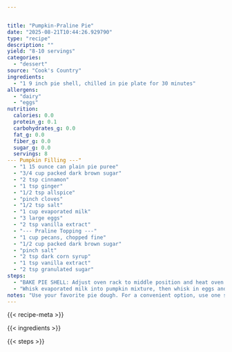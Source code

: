 ```yaml
---


title: "Pumpkin-Praline Pie"
date: "2025-08-21T10:44:26.929790"
type: "recipe"
description: ""
yield: "8-10 servings"
categories:
  - "dessert"
source: "Cook's Country"
ingredients:
  - "1 9 inch pie shell, chilled in pie plate for 30 minutes"
allergens:
  - "dairy"
  - "eggs"
nutrition:
  calories: 0.0
  protein_g: 0.1
  carbohydrates_g: 0.0
  fat_g: 0.0
  fiber_g: 0.0
  sugar_g: 0.0
  servings: 8
--- Pumpkin Filling ---"
  - "1 15 ounce can plain pie puree"
  - "3/4 cup packed dark brown sugar"
  - "2 tsp cinnamon"
  - "1 tsp ginger"
  - "1/2 tsp allspice"
  - "pinch cloves"
  - "1/2 tsp salt"
  - "1 cup evaporated milk"
  - "3 large eggs"
  - "2 tsp vanilla extract"
  - "--- Praline Topping ---"
  - "1 cup pecans, chopped fine"
  - "1/2 cup packed dark brown sugar"
  - "pinch salt"
  - "2 tsp dark corn syrup"
  - "1 tsp vanilla extract"
  - "2 tsp granulated sugar"
steps:
  - "BAKE PIE SHELL: Adjust oven rack to middle position and heat oven to 350 degrees. Line pie shell with foil, cover with 2 cups pie weights (pennies or dried beans are fine too), and bake until dough under foil dried out, 20 to 25 minutes. Remove foil and weights, poke crust several times with fork, and continue to bake until firmly set and lightly browned, 10 to 15 minutes. Remove pie shell from oven (keep oven on) and set aside. Shell can be cooled, wrapped tightly in plastic, and stored at room temperature for 1 day. FILLING: Puree pumpkin, brown sugar, spices, and salt in food processor until smooth, about 1 minute. Cook mixture in large saucepan over medium-high until sputtering and thickened, about 4 minutes, and remove from heat. Meanwhile, put pie shell back in oven to warm."
  - "Whisk evaporated milk into pumpkin mixture, then whisk in eggs and vanilla. Pour filling into warmed pie shell and bake until filling is puffed and cracked around edges and center barely jiggles when pie is shaken, about 35 minutes. PRALINE TOPPING: While pie is baking, toss pecans, brown sugar, and salt in bowl. Add corn syrup and vanilla, using fingers to ensure that ingredients are well blended. Scatter topping evenly over puffed filling and sprinkle with granulated sugar. Bake until pecans are fragrant and topping is bubbling around edges, about 10 minutes. Cool pie completely on wire rack, at least 2 hours. Pie can be refrigerated for up to 2 days. Serve pie at room temperature."
notes: "Use your favorite pie dough. For a convenient option, use one sheet of Pillsbury Just Unroll Pie Crusts."
---
```


{{< recipe-meta >}}

{{< ingredients >}}

{{< steps >}}
